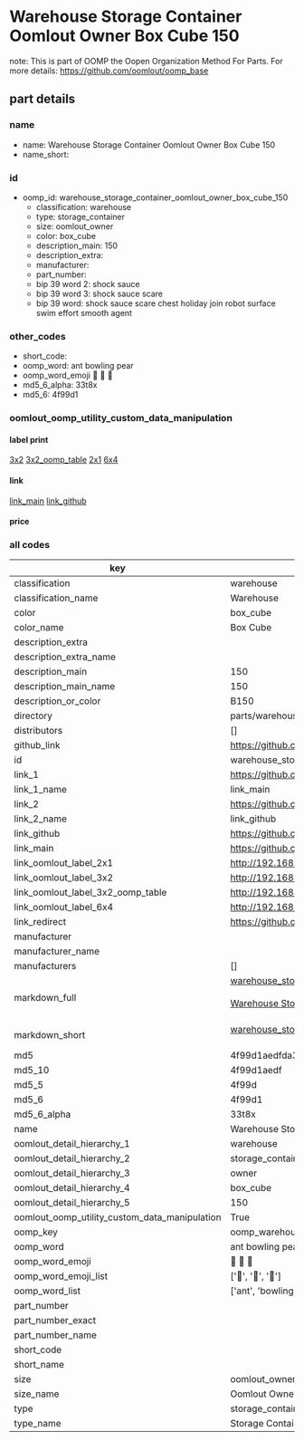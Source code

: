 # Warehouse Storage Container Oomlout Owner Box Cube 150  

note: This is part of OOMP the Oopen Organization Method For Parts. For more details: https://github.com/oomlout/oomp_base

##  part details
  







### name
* name: Warehouse Storage Container Oomlout Owner Box Cube 150
* name_short: 
### id
* oomp_id: warehouse_storage_container_oomlout_owner_box_cube_150
  * classification: warehouse
  * type: storage_container
  * size: oomlout_owner
  * color: box_cube
  * description_main: 150
  * description_extra: 
  * manufacturer: 
  * part_number: 
  * bip 39 word 2: shock sauce
  * bip 39 word 3: shock sauce scare
  * bip 39 word: shock sauce scare chest holiday join robot surface swim effort smooth agent

### other_codes
* short_code: 
* oomp_word: ant bowling pear
* oomp_word_emoji :ant: :bowling: :pear:
* md5_6_alpha: 33t8x
* md5_6: 4f99d1






### oomlout_oomp_utility_custom_data_manipulation
#### label print
[3x2](http://192.168.1.245:1112/?label=oomp%2033t8x)
[3x2_oomp_table](http://192.168.1.108:1112/?label=oomp%2033t8x)
[2x1](http://192.168.1.242:1112/?label=oomp%2033t8x)
[6x4](http://192.168.1.55:1112/?label=oomp%2033t8x)    

#### link

[link_main](https://github.com/oomlout/oomlout_oomp_version_1_messy/tree/main/parts/warehouse_storage_container_oomlout_owner_box_cube_150) [link_github](https://github.com/oomlout/oomlout_oomp_version_1_messy/tree/main/parts/warehouse_storage_container_oomlout_owner_box_cube_150)                             

#### price







### all codes 
| key | value |  
| --- | --- |  
| classification | warehouse |  
| classification_name | Warehouse |  
| color | box_cube |  
| color_name | Box Cube |  
| description_extra |  |  
| description_extra_name |  |  
| description_main | 150 |  
| description_main_name | 150 |  
| description_or_color | B150 |  
| directory | parts/warehouse_storage_container_oomlout_owner_box_cube_150 |  
| distributors | [] |  
| github_link | https://github.com/oomlout/oomlout_oomp_part_src/tree/main/parts/warehouse_storage_container_oomlout_owner_box_cube_150 |  
| id | warehouse_storage_container_oomlout_owner_box_cube_150 |  
| link_1 | https://github.com/oomlout/oomlout_oomp_version_1_messy/tree/main/parts/warehouse_storage_container_oomlout_owner_box_cube_150 |  
| link_1_name | link_main |  
| link_2 | https://github.com/oomlout/oomlout_oomp_version_1_messy/tree/main/parts/warehouse_storage_container_oomlout_owner_box_cube_150 |  
| link_2_name | link_github |  
| link_github | https://github.com/oomlout/oomlout_oomp_version_1_messy/tree/main/parts/warehouse_storage_container_oomlout_owner_box_cube_150 |  
| link_main | https://github.com/oomlout/oomlout_oomp_version_1_messy/tree/main/parts/warehouse_storage_container_oomlout_owner_box_cube_150 |  
| link_oomlout_label_2x1 | http://192.168.1.242:1112/?label=oomp%2033t8x |  
| link_oomlout_label_3x2 | http://192.168.1.245:1112/?label=oomp%2033t8x |  
| link_oomlout_label_3x2_oomp_table | http://192.168.1.108:1112/?label=oomp%2033t8x |  
| link_oomlout_label_6x4 | http://192.168.1.55:1112/?label=oomp%2033t8x |  
| link_redirect | https://github.com/oomlout/oomlout_oomp_version_1_messy/tree/main/parts/warehouse_storage_container_oomlout_owner_box_cube_150 |  
| manufacturer |  |  
| manufacturer_name |  |  
| manufacturers | [] |  
| markdown_full | [warehouse_storage_container_oomlout_owner_box_cube_150](none)<br>[](none)<br>[Warehouse Storage Container Oomlout Owner Box Cube 150](none)<br><br> |  
| markdown_short | [warehouse_storage_container_oomlout_owner_box_cube_150](none)<br><br> |  
| md5 | 4f99d1aedfda3765e0b6627980afe632 |  
| md5_10 | 4f99d1aedf |  
| md5_5 | 4f99d |  
| md5_6 | 4f99d1 |  
| md5_6_alpha | 33t8x |  
| name | Warehouse Storage Container Oomlout Owner Box Cube 150 |  
| oomlout_detail_hierarchy_1 | warehouse |  
| oomlout_detail_hierarchy_2 | storage_container |  
| oomlout_detail_hierarchy_3 | owner |  
| oomlout_detail_hierarchy_4 | box_cube |  
| oomlout_detail_hierarchy_5 | 150 |  
| oomlout_oomp_utility_custom_data_manipulation | True |  
| oomp_key | oomp_warehouse_storage_container_oomlout_owner_box_cube_150 |  
| oomp_word | ant bowling pear |  
| oomp_word_emoji | :ant: :bowling: :pear: |  
| oomp_word_emoji_list | [':ant:', ':bowling:', ':pear:'] |  
| oomp_word_list | ['ant', 'bowling', 'pear'] |  
| part_number |  |  
| part_number_exact |  |  
| part_number_name |  |  
| short_code |  |  
| short_name |  |  
| size | oomlout_owner |  
| size_name | Oomlout Owner |  
| type | storage_container |  
| type_name | Storage Container |  
